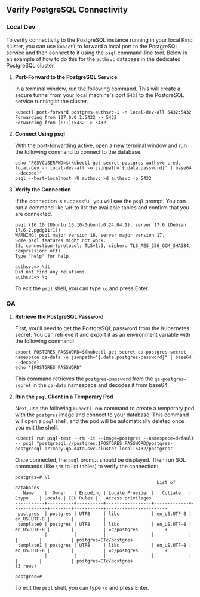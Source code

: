 ## Verify PostgreSQL Connectivity

### Local Dev

To verify connectivity to the PostgreSQL instance running in your local Kind cluster, you can use
`kubectl` to forward a local port to the PostgreSQL service and then connect to it using the `psql`
command-line tool. Below is an example of how to do this for the `authsvc` database in the dedicated
PostgreSQL cluster.

1. **Port-Forward to the PostgreSQL Service**

    In a terminal window, run the following command. This will create a secure tunnel from your local
    machine's port `5432` to the PostgreSQL service running in the cluster.
    
    ```shell
    kubectl port-forward postgres-authsvc-1 -n local-dev-all 5432:5432
    Forwarding from 127.0.0.1:5432 -> 5432
    Forwarding from [::1]:5432 -> 5432
    ```

2. **Connect Using psql**

    With the port-forwarding active, open a **new** terminal window and run the following command to
    connect to the database. 
    
    ```shell
    echo "PGSVCUSERPWD=$(kubectl get secret postgres-authsvc-creds-local-dev -n local-dev-all -o jsonpath='{.data.password}' | base64 --decode)"
    psql --host=localhost -U authsvc -d authsvc -p 5432
    ```

3. **Verify the Connection**

    If the connection is successful, you will see the `psql` prompt. You can run a command like `\dt` to
    list the available tables and confirm that you are connected.
    
    ```shell
    psql (16.10 (Ubuntu 16.10-0ubuntu0.24.04.1), server 17.6 (Debian 17.6-2.pgdg11+1))
    WARNING: psql major version 16, server major version 17.
    Some psql features might not work.
    SSL connection (protocol: TLSv1.3, cipher: TLS_AES_256_GCM_SHA384, compression: off)
    Type "help" for help.
    
    authsvc=> \dt
    Did not find any relations.
    authsvc=> \q
    ```

    To exit the `psql` shell, you can type `\q` and press Enter.

### QA

1. **Retrieve the PostgreSQL Password**

    First, you'll need to get the PostgreSQL password from the Kubernetes secret. You can retrieve it
    and export it as an environment variable with the following command:
    
    ```shell
    export POSTGRES_PASSWORD=$(kubectl get secret qa-postgres-secret --namespace qa-data -o jsonpath="{.data.postgres-password}" | base64 --decode)
    echo "$POSTGRES_PASSWORD"
    ```
    
    This command retrieves the `postgres-password` from the `qa-postgres-secret` in the `qa-data`
    namespace and decodes it from base64.

2. **Run the `psql` Client in a Temporary Pod**

    Next, use the following `kubectl run` command to create a temporary pod with the `postgres` image
    and connect to your database. This command will open a `psql` shell, and the pod will be
    automatically deleted once you exit the shell.
    
    ```shell
    kubectl run psql-test --rm -it --image=postgres --namespace=default -- psql "postgresql://postgres:$POSTGRES_PASSWORD@postgres-postgresql-primary.qa-data.svc.cluster.local:5432/postgres"
    ```
    
    Once connected, the `psql` prompt should be displayed. Then run SQL commands (like `\dt` to list
    tables) to verify the connection:
    
    ```shell
    postgres=# \l
                                                         List of databases
       Name    |  Owner   | Encoding | Locale Provider |   Collate   |    Ctype    | Locale | ICU Rules |   Access privileges   
    -----------+----------+----------+-----------------+-------------+-------------+--------+-----------+-----------------------
     postgres  | postgres | UTF8     | libc            | en_US.UTF-8 | en_US.UTF-8 |        |           | 
     template0 | postgres | UTF8     | libc            | en_US.UTF-8 | en_US.UTF-8 |        |           | =c/postgres          +
               |          |          |                 |             |             |        |           | postgres=CTc/postgres
     template1 | postgres | UTF8     | libc            | en_US.UTF-8 | en_US.UTF-8 |        |           | =c/postgres          +
               |          |          |                 |             |             |        |           | postgres=CTc/postgres
    (3 rows)
    
    postgres=# 
    ```
    
    To exit the `psql` shell, you can type `\q` and press Enter.
